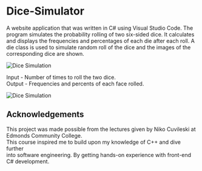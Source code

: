 # Dice-Simulator
A website application that was written in C# using Visual Studio Code. The program simulates the probability rolling of two six-sided dice. It calculates and displays the frequencies and percentages of each die after each roll. A die class is used to simulate random roll of the dice and the images of the corresponding dice are shown.

![Dice Simulation](https://i.imgur.com/917Kc7N.jpg)

Input - Number of times to roll the two dice.<br/>
Output - Frequencies and percents of each face rolled.

![Dice Simulation](https://imgur.com/vDSq3Xm.jpg)

## Acknowledgements
This project was made possible from the lectures given by Niko Cuvileski at Edmonds Community College.<br/> This course inspired me to build upon my knowledge of C++ and dive further <br/> into software engineering. By getting hands-on experience with front-end C# development. 
